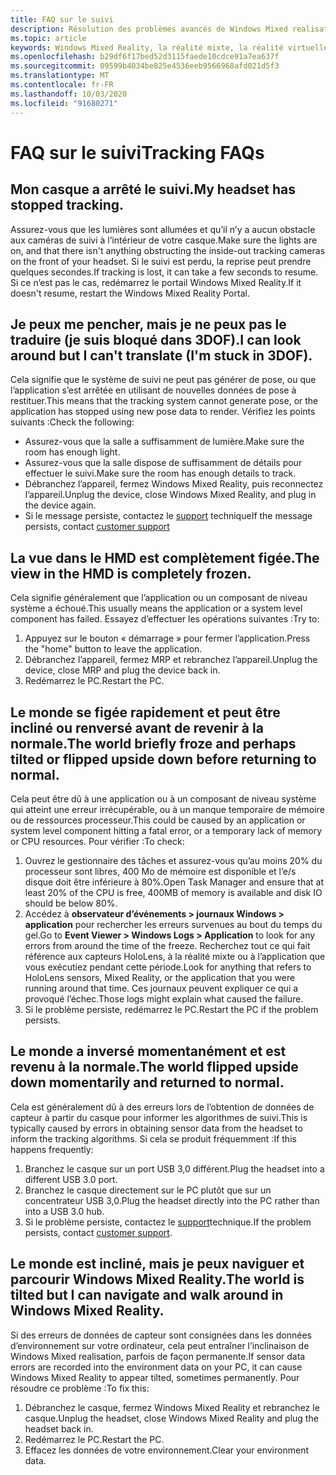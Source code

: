 ```yaml
---
title: FAQ sur le suivi
description: Résolution des problèmes avancés de Windows Mixed realisation qui va au-delà de notre documentation de support technique standard.
ms.topic: article
keywords: Windows Mixed Reality, la réalité mixte, la réalité virtuelle, VR, MR, dépannage, erreurs, aide, support, suivi
ms.openlocfilehash: b29df6f17bed52d3115faede10cdce91a7ea637f
ms.sourcegitcommit: 09599b4034be825e4536eeb9566968afd021d5f3
ms.translationtype: MT
ms.contentlocale: fr-FR
ms.lasthandoff: 10/03/2020
ms.locfileid: "91680271"
---
```

# <a name="tracking-faqs"></a><span data-ttu-id="22ccc-104">FAQ sur le suivi</span><span class="sxs-lookup"><span data-stu-id="22ccc-104">Tracking FAQs</span></span>

## <a name="my-headset-has-stopped-tracking"></a><span data-ttu-id="22ccc-105">Mon casque a arrêté le suivi.</span><span class="sxs-lookup"><span data-stu-id="22ccc-105">My headset has stopped tracking.</span></span>

<span data-ttu-id="22ccc-106">Assurez-vous que les lumières sont allumées et qu’il n’y a aucun obstacle aux caméras de suivi à l’intérieur de votre casque.</span><span class="sxs-lookup"><span data-stu-id="22ccc-106">Make sure the lights are on, and that there isn't anything obstructing the inside-out tracking cameras on the front of your headset.</span></span> <span data-ttu-id="22ccc-107">Si le suivi est perdu, la reprise peut prendre quelques secondes.</span><span class="sxs-lookup"><span data-stu-id="22ccc-107">If tracking is lost, it can take a few seconds to resume.</span></span> <span data-ttu-id="22ccc-108">Si ce n’est pas le cas, redémarrez le portail Windows Mixed Reality.</span><span class="sxs-lookup"><span data-stu-id="22ccc-108">If it doesn't resume, restart the Windows Mixed Reality Portal.</span></span> 

## <a name="i-can-look-around-but-i-cant-translate-im-stuck-in-3dof"></a><span data-ttu-id="22ccc-109">Je peux me pencher, mais je ne peux pas le traduire (je suis bloqué dans 3DOF).</span><span class="sxs-lookup"><span data-stu-id="22ccc-109">I can look around but I can't translate (I'm stuck in 3DOF).</span></span>

<span data-ttu-id="22ccc-110">Cela signifie que le système de suivi ne peut pas générer de pose, ou que l’application s’est arrêtée en utilisant de nouvelles données de pose à restituer.</span><span class="sxs-lookup"><span data-stu-id="22ccc-110">This means that the tracking system cannot generate pose, or the application has stopped using new pose data to render.</span></span> <span data-ttu-id="22ccc-111">Vérifiez les points suivants :</span><span class="sxs-lookup"><span data-stu-id="22ccc-111">Check the following:</span></span>
* <span data-ttu-id="22ccc-112">Assurez-vous que la salle a suffisamment de lumière.</span><span class="sxs-lookup"><span data-stu-id="22ccc-112">Make sure the room has enough light.</span></span>
* <span data-ttu-id="22ccc-113">Assurez-vous que la salle dispose de suffisamment de détails pour effectuer le suivi.</span><span class="sxs-lookup"><span data-stu-id="22ccc-113">Make sure the room has enough details to track.</span></span>
* <span data-ttu-id="22ccc-114">Débranchez l’appareil, fermez Windows Mixed Reality, puis reconnectez l’appareil.</span><span class="sxs-lookup"><span data-stu-id="22ccc-114">Unplug the device, close Windows Mixed Reality, and plug in the device again.</span></span>
* <span data-ttu-id="22ccc-115">Si le message persiste, contactez le [support](https://support.microsoft.com/) technique</span><span class="sxs-lookup"><span data-stu-id="22ccc-115">If the message persists, contact [customer support](https://support.microsoft.com/)</span></span>

## <a name="the-view-in-the-hmd-is-completely-frozen"></a><span data-ttu-id="22ccc-116">La vue dans le HMD est complètement figée.</span><span class="sxs-lookup"><span data-stu-id="22ccc-116">The view in the HMD is completely frozen.</span></span>

<span data-ttu-id="22ccc-117">Cela signifie généralement que l’application ou un composant de niveau système a échoué.</span><span class="sxs-lookup"><span data-stu-id="22ccc-117">This usually means the application or a system level component has failed.</span></span> <span data-ttu-id="22ccc-118">Essayez d’effectuer les opérations suivantes :</span><span class="sxs-lookup"><span data-stu-id="22ccc-118">Try to:</span></span>
1. <span data-ttu-id="22ccc-119">Appuyez sur le bouton « démarrage » pour fermer l’application.</span><span class="sxs-lookup"><span data-stu-id="22ccc-119">Press the "home" button to leave the application.</span></span>
2. <span data-ttu-id="22ccc-120">Débranchez l’appareil, fermez MRP et rebranchez l’appareil.</span><span class="sxs-lookup"><span data-stu-id="22ccc-120">Unplug the device, close MRP and plug the device back in.</span></span>
3. <span data-ttu-id="22ccc-121">Redémarrez le PC.</span><span class="sxs-lookup"><span data-stu-id="22ccc-121">Restart the PC.</span></span>

## <a name="the-world-briefly-froze-and-perhaps-tilted-or-flipped-upside-down-before-returning-to-normal"></a><span data-ttu-id="22ccc-122">Le monde se figée rapidement et peut être incliné ou renversé avant de revenir à la normale.</span><span class="sxs-lookup"><span data-stu-id="22ccc-122">The world briefly froze and perhaps tilted or flipped upside down before returning to normal.</span></span>

<span data-ttu-id="22ccc-123">Cela peut être dû à une application ou à un composant de niveau système qui atteint une erreur irrécupérable, ou à un manque temporaire de mémoire ou de ressources processeur.</span><span class="sxs-lookup"><span data-stu-id="22ccc-123">This could be caused by an application or system level component hitting a fatal error, or a temporary lack of memory or CPU resources.</span></span> <span data-ttu-id="22ccc-124">Pour vérifier :</span><span class="sxs-lookup"><span data-stu-id="22ccc-124">To check:</span></span>
1. <span data-ttu-id="22ccc-125">Ouvrez le gestionnaire des tâches et assurez-vous qu’au moins 20% du processeur sont libres, 400 Mo de mémoire est disponible et l’e/s disque doit être inférieure à 80%.</span><span class="sxs-lookup"><span data-stu-id="22ccc-125">Open Task Manager and ensure that at least 20% of the CPU is free, 400MB of memory is available and disk IO should be below 80%.</span></span>
2. <span data-ttu-id="22ccc-126">Accédez à **observateur d’événements > journaux Windows > application** pour rechercher les erreurs survenues au bout du temps du gel.</span><span class="sxs-lookup"><span data-stu-id="22ccc-126">Go to **Event Viewer > Windows Logs > Application** to look for any errors from around the time of the freeze.</span></span> <span data-ttu-id="22ccc-127">Recherchez tout ce qui fait référence aux capteurs HoloLens, à la réalité mixte ou à l’application que vous exécutiez pendant cette période.</span><span class="sxs-lookup"><span data-stu-id="22ccc-127">Look for anything that refers to HoloLens sensors, Mixed Reality, or the application that you were running around that time.</span></span> <span data-ttu-id="22ccc-128">Ces journaux peuvent expliquer ce qui a provoqué l’échec.</span><span class="sxs-lookup"><span data-stu-id="22ccc-128">Those logs might explain what caused the failure.</span></span>
3. <span data-ttu-id="22ccc-129">Si le problème persiste, redémarrez le PC.</span><span class="sxs-lookup"><span data-stu-id="22ccc-129">Restart the PC if the problem persists.</span></span>

## <a name="the-world-flipped-upside-down-momentarily-and-returned-to-normal"></a><span data-ttu-id="22ccc-130">Le monde a inversé momentanément et est revenu à la normale.</span><span class="sxs-lookup"><span data-stu-id="22ccc-130">The world flipped upside down momentarily and returned to normal.</span></span>

<span data-ttu-id="22ccc-131">Cela est généralement dû à des erreurs lors de l’obtention de données de capteur à partir du casque pour informer les algorithmes de suivi.</span><span class="sxs-lookup"><span data-stu-id="22ccc-131">This is typically caused by errors in obtaining sensor data from the headset to inform the tracking algorithms.</span></span> <span data-ttu-id="22ccc-132">Si cela se produit fréquemment :</span><span class="sxs-lookup"><span data-stu-id="22ccc-132">If this happens frequently:</span></span>
1. <span data-ttu-id="22ccc-133">Branchez le casque sur un port USB 3,0 différent.</span><span class="sxs-lookup"><span data-stu-id="22ccc-133">Plug the headset into a different USB 3.0 port.</span></span>
2. <span data-ttu-id="22ccc-134">Branchez le casque directement sur le PC plutôt que sur un concentrateur USB 3,0.</span><span class="sxs-lookup"><span data-stu-id="22ccc-134">Plug the headset directly into the PC rather than into a USB 3.0 hub.</span></span>
3. <span data-ttu-id="22ccc-135">Si le problème persiste, contactez le [support](https://support.microsoft.com/)technique.</span><span class="sxs-lookup"><span data-stu-id="22ccc-135">If the problem persists, contact [customer support](https://support.microsoft.com/).</span></span>

## <a name="the-world-is-tilted-but-i-can-navigate-and-walk-around-in-windows-mixed-reality"></a><span data-ttu-id="22ccc-136">Le monde est incliné, mais je peux naviguer et parcourir Windows Mixed Reality.</span><span class="sxs-lookup"><span data-stu-id="22ccc-136">The world is tilted but I can navigate and walk around in Windows Mixed Reality.</span></span>

<span data-ttu-id="22ccc-137">Si des erreurs de données de capteur sont consignées dans les données d’environnement sur votre ordinateur, cela peut entraîner l’inclinaison de Windows Mixed realisation, parfois de façon permanente.</span><span class="sxs-lookup"><span data-stu-id="22ccc-137">If sensor data errors are recorded into the environment data on your PC, it can cause Windows Mixed Reality to appear tilted, sometimes permanently.</span></span> <span data-ttu-id="22ccc-138">Pour résoudre ce problème :</span><span class="sxs-lookup"><span data-stu-id="22ccc-138">To fix this:</span></span>
1. <span data-ttu-id="22ccc-139">Débranchez le casque, fermez Windows Mixed Reality et rebranchez le casque.</span><span class="sxs-lookup"><span data-stu-id="22ccc-139">Unplug the headset, close Windows Mixed Reality and plug the headset back in.</span></span>
2. <span data-ttu-id="22ccc-140">Redémarrez le PC.</span><span class="sxs-lookup"><span data-stu-id="22ccc-140">Restart the PC.</span></span>
3. <span data-ttu-id="22ccc-141">Effacez les données de votre environnement.</span><span class="sxs-lookup"><span data-stu-id="22ccc-141">Clear your environment data.</span></span>

